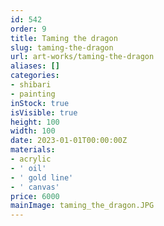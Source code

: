 ```yaml
---
id: 542
order: 9
title: Taming the dragon
slug: taming-the-dragon
url: art-works/taming-the-dragon
aliases: []
categories:
- shibari
- painting
inStock: true
isVisible: true
height: 100
width: 100
date: 2023-01-01T00:00:00Z
materials:
- acrylic
- ' oil'
- ' gold line'
- ' canvas'
price: 6000
mainImage: taming_the_dragon.JPG
---
```


